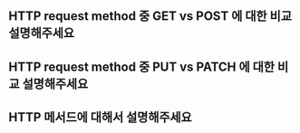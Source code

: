 ## HTTP request method 중 GET vs POST 에 대한 비교 설명해주세요

## HTTP request method 중 PUT vs PATCH 에 대한 비교 설명해주세요
    
## HTTP 메서드에 대해서 설명해주세요
